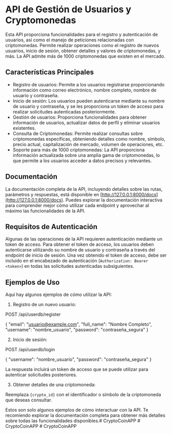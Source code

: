 # API de Gestión de Usuarios y Cryptomonedas

Esta API proporciona funcionalidades para el registro y autenticación de usuarios, así como el manejo de peticiones relacionadas con criptomonedas. Permite realizar operaciones como el registro de nuevos usuarios, inicio de sesión, obtener detalles y valores de criptomonedas, y más. La API admite más de 1000 criptomonedas que existen en el mercado.

## Características Principales

- Registro de usuarios: Permite a los usuarios registrarse proporcionando información como correo electrónico, nombre completo, nombre de usuario y contraseña.
- Inicio de sesión: Los usuarios pueden autenticarse mediante su nombre de usuario y contraseña, y se les proporciona un token de acceso para realizar solicitudes autenticadas posteriormente.
- Gestión de usuarios: Proporciona funcionalidades para obtener información de usuarios, actualizar datos de perfil y eliminar usuarios existentes.
- Consulta de Criptomonedas: Permite realizar consultas sobre criptomonedas específicas, obteniendo detalles como nombre, símbolo, precio actual, capitalización de mercado, volumen de operaciones, etc.
- Soporte para más de 1000 criptomonedas: La API proporciona información actualizada sobre una amplia gama de criptomonedas, lo que permite a los usuarios acceder a datos precisos y relevantes.

## Documentación

La documentación completa de la API, incluyendo detalles sobre las rutas, parámetros y respuestas, está disponible en [http://127.0.0.1:8000/docs](http://127.0.0.1:8000/docs). Puedes explorar la documentación interactiva para comprender mejor cómo utilizar cada endpoint y aprovechar al máximo las funcionalidades de la API.

## Requisitos de Autenticación

Algunas de las operaciones de la API requieren autenticación mediante un token de acceso. Para obtener el token de acceso, los usuarios deben autenticarse utilizando su nombre de usuario y contraseña a través del endpoint de inicio de sesión. Una vez obtenido el token de acceso, debe ser incluido en el encabezado de autenticación (`Authorization: Bearer <token>`) en todas las solicitudes autenticadas subsiguientes.

## Ejemplos de Uso

Aquí hay algunos ejemplos de cómo utilizar la API:

1. Registro de un nuevo usuario:

POST /api/userdb/register

{
"email": "usuario@example.com",
"full_name": "Nombre Completo",
"username": "nombre_usuario",
"password": "contraseña_segura"
}

2. Inicio de sesión:

POST /api/userdb/login

{
"username": "nombre_usuario",
"password": "contraseña_segura"
}

La respuesta incluirá un token de acceso que se puede utilizar para autenticar solicitudes posteriores.

3. Obtener detalles de una criptomoneda:


Reemplaza `{crypto_id}` con el identificador o símbolo de la criptomoneda que deseas consultar.

Estos son solo algunos ejemplos de cómo interactuar con la API. Te recomiendo explorar la documentación completa para obtener más detalles sobre todas las funcionalidades disponibles.#   C r y p t o C o i n A P P  
 #   C r y p t o C o i n A P P  
 #   C r y p t o C o i n A P P  
 